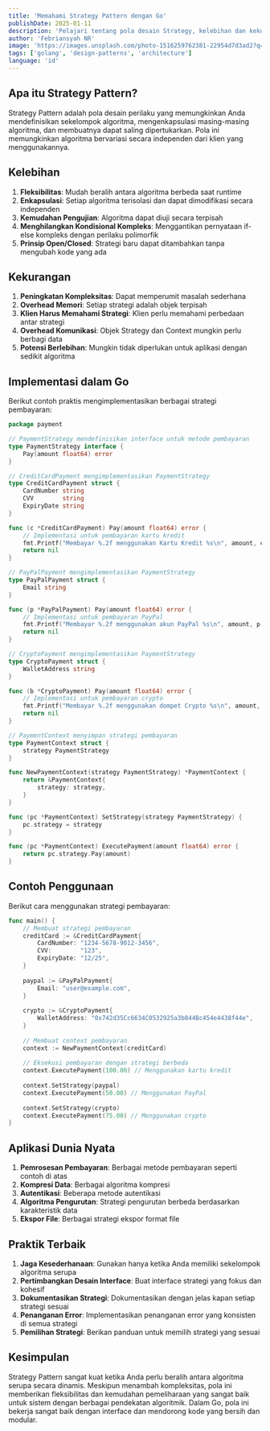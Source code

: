 ```yaml
---
title: 'Memahami Strategy Pattern dengan Go'
publishDate: 2025-01-11
description: 'Pelajari tentang pola desain Strategy, kelebihan dan kekurangannya, dengan contoh praktis dalam Go.'
author: 'Febriansyah NR'
image: 'https://images.unsplash.com/photo-1516259762381-22954d7d3ad2?q=80&w=2066'
tags: ['golang', 'design-patterns', 'architecture']
language: 'id'
---
```


## Apa itu Strategy Pattern?

Strategy Pattern adalah pola desain perilaku yang memungkinkan Anda mendefinisikan sekelompok algoritma, mengenkapsulasi masing-masing algoritma, dan membuatnya dapat saling dipertukarkan. Pola ini memungkinkan algoritma bervariasi secara independen dari klien yang menggunakannya.

## Kelebihan

1. **Fleksibilitas**: Mudah beralih antara algoritma berbeda saat runtime
2. **Enkapsulasi**: Setiap algoritma terisolasi dan dapat dimodifikasi secara independen
3. **Kemudahan Pengujian**: Algoritma dapat diuji secara terpisah
4. **Menghilangkan Kondisional Kompleks**: Menggantikan pernyataan if-else kompleks dengan perilaku polimorfik
5. **Prinsip Open/Closed**: Strategi baru dapat ditambahkan tanpa mengubah kode yang ada

## Kekurangan

1. **Peningkatan Kompleksitas**: Dapat memperumit masalah sederhana
2. **Overhead Memori**: Setiap strategi adalah objek terpisah
3. **Klien Harus Memahami Strategi**: Klien perlu memahami perbedaan antar strategi
4. **Overhead Komunikasi**: Objek Strategy dan Context mungkin perlu berbagi data
5. **Potensi Berlebihan**: Mungkin tidak diperlukan untuk aplikasi dengan sedikit algoritma

## Implementasi dalam Go

Berikut contoh praktis mengimplementasikan berbagai strategi pembayaran:

```go
package payment

// PaymentStrategy mendefinisikan interface untuk metode pembayaran
type PaymentStrategy interface {
    Pay(amount float64) error
}

// CreditCardPayment mengimplementasikan PaymentStrategy
type CreditCardPayment struct {
    CardNumber string
    CVV        string
    ExpiryDate string
}

func (c *CreditCardPayment) Pay(amount float64) error {
    // Implementasi untuk pembayaran kartu kredit
    fmt.Printf("Membayar %.2f menggunakan Kartu Kredit %s\n", amount, c.CardNumber)
    return nil
}

// PayPalPayment mengimplementasikan PaymentStrategy
type PayPalPayment struct {
    Email string
}

func (p *PayPalPayment) Pay(amount float64) error {
    // Implementasi untuk pembayaran PayPal
    fmt.Printf("Membayar %.2f menggunakan akun PayPal %s\n", amount, p.Email)
    return nil
}

// CryptoPayment mengimplementasikan PaymentStrategy
type CryptoPayment struct {
    WalletAddress string
}

func (b *CryptoPayment) Pay(amount float64) error {
    // Implementasi untuk pembayaran crypto
    fmt.Printf("Membayar %.2f menggunakan dompet Crypto %s\n", amount, b.WalletAddress)
    return nil
}

// PaymentContext menyimpan strategi pembayaran
type PaymentContext struct {
    strategy PaymentStrategy
}

func NewPaymentContext(strategy PaymentStrategy) *PaymentContext {
    return &PaymentContext{
        strategy: strategy,
    }
}

func (pc *PaymentContext) SetStrategy(strategy PaymentStrategy) {
    pc.strategy = strategy
}

func (pc *PaymentContext) ExecutePayment(amount float64) error {
    return pc.strategy.Pay(amount)
}
```

## Contoh Penggunaan

Berikut cara menggunakan strategi pembayaran:

```go
func main() {
    // Membuat strategi pembayaran
    creditCard := &CreditCardPayment{
        CardNumber: "1234-5678-9012-3456",
        CVV:        "123",
        ExpiryDate: "12/25",
    }
    
    paypal := &PayPalPayment{
        Email: "user@example.com",
    }
    
    crypto := &CryptoPayment{
        WalletAddress: "0x742d35Cc6634C0532925a3b844Bc454e4438f44e",
    }
    
    // Membuat context pembayaran
    context := NewPaymentContext(creditCard)
    
    // Eksekusi pembayaran dengan strategi berbeda
    context.ExecutePayment(100.00) // Menggunakan kartu kredit
    
    context.SetStrategy(paypal)
    context.ExecutePayment(50.00) // Menggunakan PayPal
    
    context.SetStrategy(crypto)
    context.ExecutePayment(75.00) // Menggunakan crypto
}
```

## Aplikasi Dunia Nyata

1. **Pemrosesan Pembayaran**: Berbagai metode pembayaran seperti contoh di atas
2. **Kompresi Data**: Berbagai algoritma kompresi
3. **Autentikasi**: Beberapa metode autentikasi
4. **Algoritma Pengurutan**: Strategi pengurutan berbeda berdasarkan karakteristik data
5. **Ekspor File**: Berbagai strategi ekspor format file

## Praktik Terbaik

1. **Jaga Kesederhanaan**: Gunakan hanya ketika Anda memiliki sekelompok algoritma serupa
2. **Pertimbangkan Desain Interface**: Buat interface strategi yang fokus dan kohesif
3. **Dokumentasikan Strategi**: Dokumentasikan dengan jelas kapan setiap strategi sesuai
4. **Penanganan Error**: Implementasikan penanganan error yang konsisten di semua strategi
5. **Pemilihan Strategi**: Berikan panduan untuk memilih strategi yang sesuai

## Kesimpulan

Strategy Pattern sangat kuat ketika Anda perlu beralih antara algoritma serupa secara dinamis. Meskipun menambah kompleksitas, pola ini memberikan fleksibilitas dan kemudahan pemeliharaan yang sangat baik untuk sistem dengan berbagai pendekatan algoritmik. Dalam Go, pola ini bekerja sangat baik dengan interface dan mendorong kode yang bersih dan modular.
